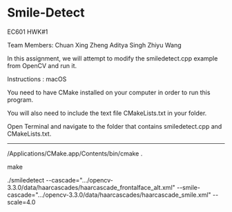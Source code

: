 # Smile-Detect
EC601 HWK#1

Team Members:
Chuan Xing Zheng
Aditya Singh
Zhiyu Wang

In this assignment, we will attempt to modify the smiledetect.cpp example from OpenCV and run it.

Instructions : macOS

You need to have CMake installed on your computer in order to run this program.

You will also need to include the text file CMakeLists.txt in your folder.

Open Terminal and navigate to the folder that contains smiledetect.cpp and CMakeLists.txt.

-------------------------------------------

/Applications/CMake.app/Contents/bin/cmake .

make

./smiledetect --cascade=".../opencv-3.3.0/data/haarcascades/haarcascade_frontalface_alt.xml" --smile-cascade=".../opencv-3.3.0/data/haarcascades/haarcascade_smile.xml" --scale=4.0
